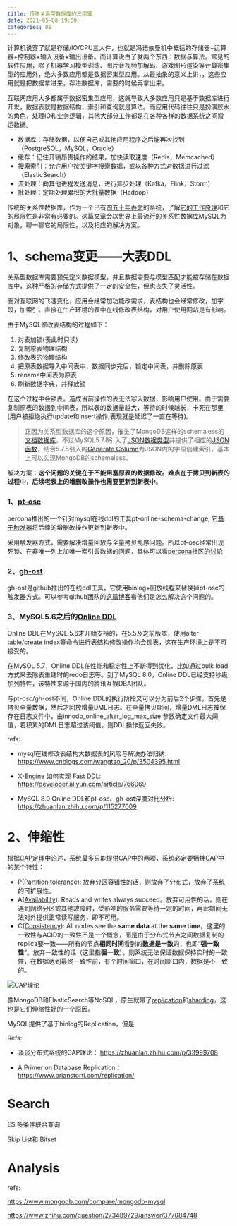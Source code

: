 ```yaml
---
title: 传统关系型数据库的三宗罪
date: 2021-05-08 19:50
categories: DB
---
```


计算机说穿了就是存储/IO/CPU三大件，也就是冯诺依曼机中概括的存储器+运算器+控制器+输入设备+输出设备。而计算说白了就两个东西：数据与算法。常见的软件应用，除了机器学习模型训练、图片音视频加解码、游戏图形渲染等计算密集型的应用外，绝大多数应用都是数据密集型应用。从最抽象的意义上讲，，这些应用就是把数据拿进来，存进数据库，需要的时候再拿出来。

互联网应用大多都属于数据密集型应用，这就导致大多数应用只是基于数据库进行开发，数据表就是数据结构，索引和查询就是算法。而应用代码往往只是扮演胶水的角色，处理IO和业务逻辑，其他大部分工作都是在各种各样的数据系统之间搬运数据。

* 数据库：存储数据，以便自己或其他应用程序之后能再次找到（PostgreSQL，MySQL，Oracle）
* 缓存：记住开销昂贵操作的结果，加快读取速度（Redis，Memcached）
* 搜索索引：允许用户按关键字搜索数据，或以各种方式对数据进行过滤（ElasticSearch）
* 流处理：向其他进程发送消息，进行异步处理（Kafka，Flink，Storm）
* 批处理：定期处理累积的大批量数据（Hadoop）

传统的关系性数据库，作为一个已有[四五十年寿命](https://en.wikipedia.org/wiki/Relational_database#History)的系统，了解[它的工作原理](http://coding-geek.com/how-databases-work/)和它的局限性是非常有必要的。这篇文章会以世界上最流行的关系性数据库MySQL为对象，聊一聊它的局限性，以及相应的解决方案。

# 1、schema变更——大表DDL

关系型数据库需要预先定义数据模型，并且数据需要与模型匹配才能被存储在数据库中，这种严格的存储方式提供了一定的安全性，但也丧失了灵活性。

面对互联网的飞速变化，应用会经常加功能改需求，表结构也会经常修改，加字段，加索引。直接在生产环境的表中在线修改表结构，对用户使用网站是有影响。

由于MySQL修改表结构的过程如下：

1. 对表加锁(表此时只读)
2. 复制原表物理结构
3. 修改表的物理结构
4. 把原表数据导入中间表中，数据同步完后，锁定中间表，并删除原表
5. rename中间表为原表
6. 刷新数据字典，并释放锁

在这个过程中会锁表。造成当前操作的表无法写入数据，影响用户使用。由于需要复制原表的数据到中间表，所以表的数据量越大，等待的时候越长，卡死在那里(用户被拒绝执行update和insert操作,表现就是延迟了一直在等待)。

> 正因为关系型数据库的这个原因，催生了MongoDB这样的schemaless的[文档数据库](https://en.wikipedia.org/wiki/Document-oriented_database)。不过MySQL5.7.8引入了[JSON数据类型](https://dev.mysql.com/doc/refman/5.7/en/json.html)并提供了相应的[JSON函数](https://dev.mysql.com/doc/refman/5.7/en/json-functions.html)，结合5.7.5引入的[Generate Column](https://dev.mysql.com/doc/refman/5.7/en/create-table-generated-columns.html)为JSON内的字段创建索引，基本上可以实现MongoDB的schemeless。

解决方案：**这个问题的关键在于不能阻塞原表的数据修改。难点在于拷贝到新表的过程中，后续老表上的增删改操作也需要更新到新表中**。

### 1、[pt-osc](https://www.percona.com/doc/percona-toolkit/3.0/pt-online-schema-change.html)

percona推出的一个针对mysql在线ddl的工具pt-online-schema-change, 它[基于触发器](https://mydbops.wordpress.com/2018/03/12/online-schema-change-with-for-tables-with-triggers/)将后续的增删改操作更新到新表中。

采用触发器方式，需要解决增量回放与全量拷贝乱序问题。所以pt-osc经常出现死锁、在非唯一列上加唯一索引丢数据的问题，具体可以看[percona社区的讨论](https://forums.percona.com/search?q=pt-online-schema-change)

### 2、[gh-ost](https://github.com/github/gh-ost)

gh-ost是github推出的在线ddl工具，它使用binlog+回放线程来替换掉pt-osc的触发器方式。可以参考github团队的[这篇博客](https://github.blog/2016-08-01-gh-ost-github-s-online-migration-tool-for-mysql/)看他们是怎么解决这个问题的。

### 3、MySQL5.6之后的[Online DDL](https://dev.mysql.com/doc/refman/5.6/en/innodb-online-ddl.html)

Online DDL在MySQL 5.6才开始支持的，在5.5及之前版本，使用alter table/create index等命令进行表结构修改操作均会锁表，这在生产环境上是不可接受的。

在MySQL 5.7，Online DDL在性能和稳定性上不断得到优化，比如通过bulk load方式来去除表重建时的redo日志等。到了MySQL 8.0，Online DDL已经支持秒级加列特性，该特性来源于国内的腾讯互娱DBA团队。

与pt-osc/gh-ost不同，Online DDL的执行阶段又可以分为前后2个步骤，首先是拷贝全量数据，然后才回放增量DML日志。在全量拷贝期间，增量DML日志被保存在日志文件中，由innodb_online_alter_log_max_size 参数确定文件最大阈值，若积累的DML日志超过该阈值，则DDL操作返回失败。

refs: 

* mysql在线修改表结构大数据表的风险与解决办法归纳: https://www.cnblogs.com/wangtao_20/p/3504395.html

* X-Engine 如何实现 Fast DDL: https://developer.aliyun.com/article/766069

* MySQL 8.0 Online DDL和pt-osc、gh-ost深度对比分析: https://zhuanlan.zhihu.com/p/115277009

# 2、伸缩性

根据[CAP定理](https://en.wikipedia.org/wiki/CAP_theorem)中论述，系统最多只能提供CAP中的两项，系统必定要牺牲CAP中的某个特性：

* P([Partition tolerance](https://en.wikipedia.org/wiki/Network_partitioning)): 放弃分区容错性的话，则放弃了分布式，放弃了系统的可扩展性。
* A([Availability](https://en.wikipedia.org/wiki/Availability)): Reads and writes always succeed。放弃可用性的话，则在遇到网络分区或其他故障时，受影响的服务需要等待一定的时间，再此期间无法对外提供正常读写服务，即不可用。
* C([Consistency](https://en.wikipedia.org/wiki/Consistency_model)): All nodes see the **same data** at the **same time**。这里的一致性与ACID的一致性不是一个概念，而是由于分布式节点之间数据复制的replica要一致——所有的节点**相同时间**看到的**数据是一致**的，也即“**强一致性**”。放弃一致性的话（这里指**强一致**），则系统无法保证数据保持实时的一致性，在数据达到最终一致性前，有个时间窗口，在时间窗口内，数据是不一致的。

![CAP理论](https://p.pstatp.com/origin/pgc-image/b03323884ed74e6ab283243cfb355d45)

像MongoDB和ElasticSearch等NoSQL，原生就带了[replication](https://en.wikipedia.org/wiki/Replication_%28computing%29)和[sharding](https://en.wikipedia.org/wiki/Shard_%28database_architecture%29)，这也是它们伸缩性好的一个原因。



MySQL提供了基于binlog的Replication，但是



Refs: 

* 谈谈分布式系统的CAP理论： https://zhuanlan.zhihu.com/p/33999708

* A Primer on Database Replication：https://www.brianstorti.com/replication/

# Search

ES 多条件联合查询

Skip List和 Bitset

# Analysis







refs:

https://www.mongodb.com/compare/mongodb-mysql

https://www.zhihu.com/question/273489729/answer/377084748
